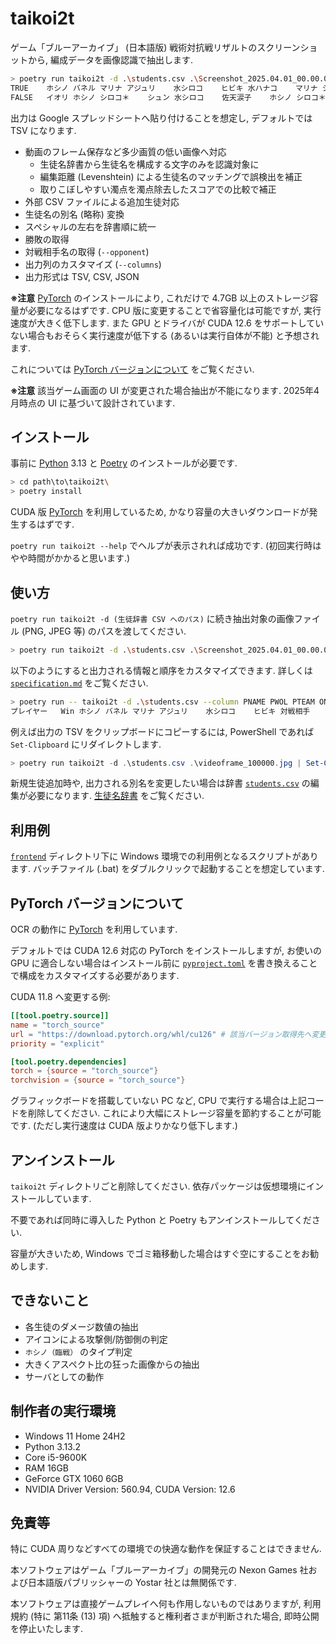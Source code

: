 # taikoi2t

ゲーム「ブルーアーカイブ」 (日本語版) 戦術対抗戦リザルトのスクリーンショットから, 編成データを画像認識で抽出します.

```sh
> poetry run taikoi2t -d .\students.csv .\Screenshot_2025.04.01_00.00.00.000.png .\Screenshot_2025.04.01_01.00.00.000.png
TRUE	ホシノ	バネル	マリナ	アジュリ	水シロコ	ヒビキ	水ハナコ	マリナ	シロコ＊	ホシノ	水シロコ	ヒビキ
FALSE	イオリ	ホシノ	シロコ＊	シュン	水シロコ	佐天涙子	ホシノ	シロコ＊	マリナ	レイサ	水シロコ	ヒビキ
```

出力は Google スプレッドシートへ貼り付けることを想定し, デフォルトでは TSV になります.

- 動画のフレーム保存など多少画質の低い画像へ対応
  - 生徒名辞書から生徒名を構成する文字のみを認識対象に
  - 編集距離 (Levenshtein) による生徒名のマッチングで誤検出を補正
  - 取りこぼしやすい濁点を濁点除去したスコアでの比較で補正
- 外部 CSV ファイルによる追加生徒対応
- 生徒名の別名 (略称) 変換
- スペシャルの左右を辞書順に統一
- 勝敗の取得
- 対戦相手名の取得 (`--opponent`)
- 出力列のカスタマイズ (`--columns`)
- 出力形式は TSV, CSV, JSON

**※注意** [PyTorch](https://pytorch.org/) のインストールにより, これだけで 4.7GB 以上のストレージ容量が必要になるはずです. CPU 版に変更することで省容量化は可能ですが, 実行速度が大きく低下します.
また GPU とドライバが CUDA 12.6 をサポートしていない場合もおそらく実行速度が低下する (あるいは実行自体が不能) と予想されます.

これについては [PyTorch バージョンについて](#pytorch-バージョンについて) をご覧ください.

**※注意** 該当ゲーム画面の UI が変更された場合抽出が不能になります. 2025年4月時点の UI に基づいて設計されています.


## インストール

事前に [Python](https://www.python.org/) 3.13 と [Poetry](https://python-poetry.org/) のインストールが必要です.

```sh
> cd path\to\taikoi2t\
> poetry install
```

CUDA 版 [PyTorch](https://pytorch.org/) を利用しているため, かなり容量の大きいダウンロードが発生するはずです.

`poetry run taikoi2t --help` でヘルプが表示されれば成功です. (初回実行時はやや時間がかかると思います.)


## 使い方

`poetry run taikoi2t -d (生徒辞書 CSV へのパス)` に続き抽出対象の画像ファイル (PNG, JPEG 等) のパスを渡してください.

```sh
> poetry run taikoi2t -d .\students.csv .\Screenshot_2025.04.01_00.00.00.000.png .\videoframe_100000.jpg
```

以下のようにすると出力される情報と順序をカスタマイズできます. 詳しくは [`specification.md`](./specification.md) をご覧ください.

```sh
> poetry run -- taikoi2t -d .\students.csv --column PNAME PWOL PTEAM ONAME OWOL OTEAM -- .\Screenshot_2025.04.01_00.00.00.000.png
プレイヤー	Win	ホシノ	バネル	マリナ	アジュリ	水シロコ	ヒビキ	対戦相手	Lose	水ハナコ	マリナ	シロコ＊	ホシノ	水シロコ	ヒビキ
```

例えば出力の TSV をクリップボードにコピーするには, PowerShell であれば `Set-Clipboard` にリダイレクトします.

```powershell
> poetry run taikoi2t -d .\students.csv .\videoframe_100000.jpg | Set-Clipboard
```

新規生徒追加時や, 出力される別名を変更したい場合は辞書 [`students.csv`](./students.csv) の編集が必要になります. [生徒名辞書](./specification.md#生徒名辞書) をご覧ください.


## 利用例

[`frontend`](./frontend/) ディレクトリ下に Windows 環境での利用例となるスクリプトがあります.
バッチファイル (.bat) をダブルクリックで起動することを想定しています.


## PyTorch バージョンについて

OCR の動作に [PyTorch](https://pytorch.org/) を利用しています.

デフォルトでは CUDA 12.6 対応の PyTorch をインストールしますが, お使いの GPU に適合しない場合はインストール前に [`pyproject.toml`](./pyproject.toml) を書き換えることで構成をカスタマイズする必要があります.

CUDA 11.8 へ変更する例:

```toml:pyproject.toml
[[tool.poetry.source]]
name = "torch_source"
url = "https://download.pytorch.org/whl/cu126" # 該当バージョン取得先へ変更
priority = "explicit"

[tool.poetry.dependencies]
torch = {source = "torch_source"}
torchvision = {source = "torch_source"}
```

グラフィックボードを搭載していない PC など, CPU で実行する場合は上記コードを削除してください.
これにより大幅にストレージ容量を節約することが可能です. (ただし実行速度は CUDA 版よりかなり低下します.)


## アンインストール

`taikoi2t` ディレクトリごと削除してください. 依存パッケージは仮想環境にインストールしています.

不要であれば同時に導入した Python と Poetry もアンインストールしてください.

容量が大きいため, Windows でゴミ箱移動した場合はすぐ空にすることをお勧めします.


## できないこと

- 各生徒のダメージ数値の抽出
- アイコンによる攻撃側/防御側の判定
- `ホシノ（臨戦）` のタイプ判定
- 大きくアスペクト比の狂った画像からの抽出
- サーバとしての動作


## 制作者の実行環境

- Windows 11 Home 24H2
- Python 3.13.2
- Core i5-9600K
- RAM 16GB
- GeForce GTX 1060 6GB
- NVIDIA Driver Version: 560.94, CUDA Version: 12.6


## 免責等

特に CUDA 周りなどすべての環境での快適な動作を保証することはできません.

本ソフトウェアはゲーム「ブルーアーカイブ」の開発元の Nexon Games 社および日本語版パブリッシャーの Yostar 社とは無関係です.

本ソフトウェアは直接ゲームプレイへ何も作用しないものではありますが, 利用規約 (特に 第11条 (13) 項) へ抵触すると権利者さまが判断された場合, 即時公開を停止いたします.

